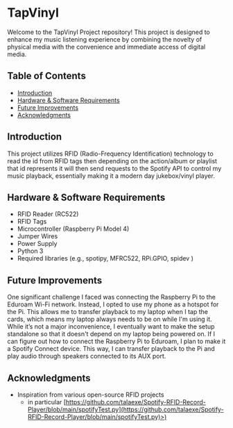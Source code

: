 # TapVinyl 

Welcome to the TapVinyl Project repository! This project is designed to enhance my music listening experience by combining the novelty of physical media with the convenience and immediate access of digital media.

## Table of Contents
- [Introduction](#introduction)
- [Hardware & Software Requirements](#hardware-&-software-requirements)
- [Future Improvements](#future-improvements)
- [Acknowledgments](#acknowledgments)

## Introduction
This project utilizes RFID (Radio-Frequency Identification) technology to read the id from RFID tags then depending on the action/album or playlist that id represents it will then send requests to the Spotify API to control my music playback, essentially making it a modern day jukebox/vinyl player.

## Hardware & Software Requirements
- RFID Reader (RC522)
- RFID Tags
- Microcontroller (Raspberry Pi Model 4)
- Jumper Wires
- Power Supply
- Python 3
- Required libraries (e.g., spotipy, MFRC522, RPi.GPIO, spidev )

## Future Improvements
One significant challenge I faced was connecting the Raspberry Pi to the Eduroam Wi-Fi network. Instead, I opted to use my phone as a hotspot for the Pi. This allows me to transfer playback to my laptop when I tap the cards, which means my laptop always needs to be on while I'm using it. While it’s not a major inconvenience, I eventually want to make the setup standalone so that it doesn't depend on my laptop being powered on. If I can figure out how to connect the Raspberry Pi to Eduroam, I plan to make it a Spotify Connect device. This way, I can transfer playback to the Pi and play audio through speakers connected to its AUX port.

## Acknowledgments
- Inspiration from various open-source RFID projects
	- in particular [https://github.com/talaexe/Spotify-RFID-Record-Player/blob/main/spotifyTest.py](https://github.com/talaexe/Spotify-RFID-Record-Player/blob/main/spotifyTest.py)>)


